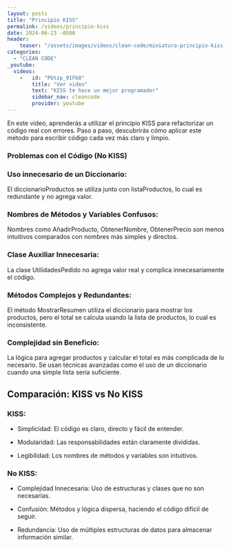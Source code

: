 ```yaml
---
layout: posts
title: "Principio KISS"
permalink: /videos/principio-kiss
date: 2024-06-23 -0500
header:
    teaser: "/assets/images/videos/clean-code/miniatura-principio-kiss.png"
categories:
  - "CLEAN CODE"
_youtube: 
  videos:
    -   id: "PGtzp_9IFb8"
        title: "Ver video"
        text: "KISS te hace un mejor programador" 
        sidebar_nav: cleancode
        provider: youtube
---
```


En este video, aprenderás a utilizar el principio KISS para refactorizar un código real con errores. Paso a paso, descubrirás cómo aplicar este método para escribir código cada vez más claro y limpio.

### Problemas con el Código (No KISS)

### Uso innecesario de un Diccionario:
El diccionarioProductos se utiliza junto con listaProductos, lo cual es redundante y no agrega valor.

### Nombres de Métodos y Variables Confusos:
Nombres como AñadirProducto, ObtenerNombre, ObtenerPrecio son menos intuitivos comparados con nombres más simples y directos.

### Clase Auxiliar Innecesaria:
La clase UtilidadesPedido no agrega valor real y complica innecesariamente el código.

### Métodos Complejos y Redundantes:
El método MostrarResumen utiliza el diccionario para mostrar los productos, pero el total se calcula usando la lista de productos, lo cual es inconsistente.

### Complejidad sin Beneficio:
La lógica para agregar productos y calcular el total es más complicada de lo necesario.
Se usan técnicas avanzadas como el uso de un diccionario cuando una simple lista sería suficiente.

## Comparación: KISS vs No KISS

### KISS:
- Simplicidad: El código es claro, directo y fácil de entender.

- Modularidad: Las responsabilidades están claramente divididas.

- Legibilidad: Los nombres de métodos y variables son intuitivos.

### No KISS:
- Complejidad Innecesaria: Uso de estructuras y clases que no son necesarias.

- Confusión: Métodos y lógica dispersa, haciendo el código difícil de seguir.

- Redundancia: Uso de múltiples estructuras de datos para almacenar información similar.

